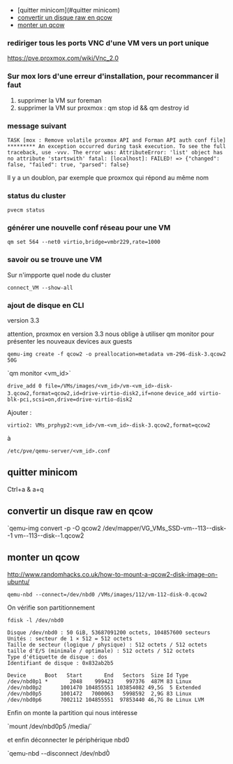 * [quitter minicom](#quitter minicom)
* [convertir un disque raw en qcow](#convertir-un-disque-raw-en-qcow)   
* [monter un qcow](#monter-un-qcow) 

### rediriger tous les ports VNC d'une  VM vers un port unique

https://pve.proxmox.com/wiki/Vnc_2.0

### Sur mox lors d'une erreur d'installation, pour recommancer il faut

1. supprimer la VM sur foreman
2. supprimer la VM sur proxmox : qm stop id && qm destroy id

### message suivant 
`
TASK [mox : Remove volatile proxmox API and Forman API auth conf file] *********
An exception occurred during task execution. To see the full traceback, use -vvv. The error was: AttributeError: 'list' object has no attribute 'startswith'
fatal: [localhost]: FAILED! => {"changed": false, "failed": true, "parsed": false}
`

Il y a un doublon, par exemple que proxmox qui répond au même nom

### status du cluster

`pvecm status`

### générer une nouvelle conf réseau pour une VM

`qm set 564 --net0 virtio,bridge=vmbr229,rate=1000`

### savoir ou se trouve une VM
Sur n'impporte quel node du cluster 

`connect_VM --show-all`


### ajout de disque en CLI

 version 3.3
 
 attention, proxmox en version 3.3 nous oblige à utiliser qm monitor pour présenter les nouveaux devices aux guests

`qemu-img create -f qcow2 -o preallocation=metadata vm-296-disk-3.qcow2 50G`

`qm monitor <vm_id>̀

`drive_add 0 file=/VMs/images/<vm_id>/vm-<vm_id>-disk-3.qcow2,format=qcow2,id=drive-virtio-disk2,if=none`
`device_add virtio-blk-pci,scsi=on,drive=drive-virtio-disk2`

Ajouter :

`virtio2: VMs_prphyp2:<vm_id>/vm-<vm_id>-disk-3.qcow2,format=qcow2`

à

`/etc/pve/qemu-server/<vm_id>.conf`

## quitter minicom
Ctrl+a & a+q

## convertir un disque raw en qcow

`qemu-img convert -p -O qcow2 /dev/mapper/VG_VMs_SSD-vm--113--disk--1 vm--113--disk--1.qcow2̀

## monter un qcow

http://www.randomhacks.co.uk/how-to-mount-a-qcow2-disk-image-on-ubuntu/

`qemu-nbd --connect=/dev/nbd0 /VMs/images/112/vm-112-disk-0.qcow2`

On vérifie son partitionnement
``` 
fdisk -l /dev/nbd0 

Disque /dev/nbd0 : 50 GiB, 53687091200 octets, 104857600 secteurs
Unités : secteur de 1 × 512 = 512 octets
Taille de secteur (logique / physique) : 512 octets / 512 octets
taille d'E/S (minimale / optimale) : 512 octets / 512 octets
Type d'étiquette de disque : dos
Identifiant de disque : 0x832ab2b5

Device      Boot   Start       End   Sectors  Size Id Type
/dev/nbd0p1 *       2048    999423    997376  487M 83 Linux
/dev/nbd0p2      1001470 104855551 103854082 49,5G  5 Extended
/dev/nbd0p5      1001472   7000063   5998592  2,9G 83 Linux
/dev/nbd0p6      7002112 104855551  97853440 46,7G 8e Linux LVM
```
Enfin on monte la partition qui nous intéresse

`mount /dev/nbd0p5 /media/̀

et enfin déconnecter le périphérique nbd0

`qemu-nbd --disconnect /dev/nbd0̀
